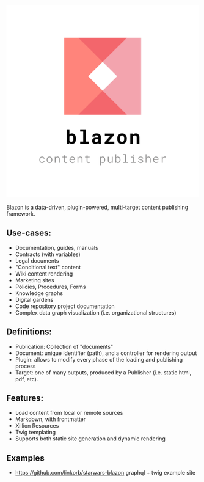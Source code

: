 <img src="docs/assets/blazon.png" />

Blazon is a data-driven, plugin-powered, multi-target content publishing framework.

## Use-cases:

* Documentation, guides, manuals
* Contracts (with variables)
* Legal documents
* "Conditional text" content
* Wiki content rendering
* Marketing sites
* Policies, Procedures, Forms
* Knowledge graphs
* Digital gardens
* Code repository project documentation
* Complex data graph visualization (i.e. organizational structures)

## Definitions:

* Publication: Collection of "documents"
* Document: unique identifier (path), and a controller for rendering output
* Plugin: allows to modify every phase of the loading and publishing process
* Target: one of many outputs, produced by a Publisher (i.e. static html, pdf, etc).

## Features:

* Load content from local or remote sources
* Markdown, with frontmatter
* Xillion Resources
* Twig templating
* Supports both static site generation and dynamic rendering

## Examples

* https://github.com/linkorb/starwars-blazon graphql + twig example site

